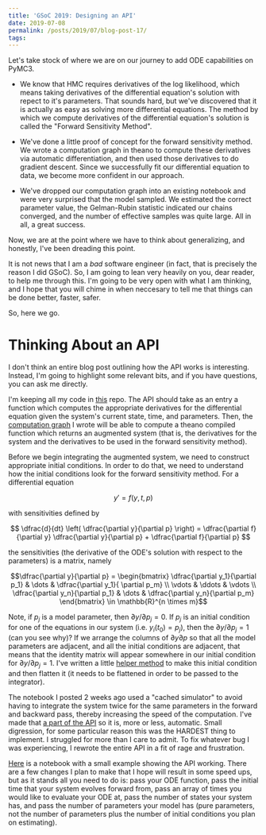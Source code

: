 ```yaml
---
title: 'GSoC 2019: Designing an API'
date: 2019-07-08
permalink: /posts/2019/07/blog-post-17/
tags:
---
```


Let's take stock of where we are on our journey to add ODE capabilities on PyMC3.

* We know that HMC requires derivatives of the log likelihood, which means taking derivatives of the differential equation's solution with repect to it's parameters.  That sounds hard, but we've discovered that it is actually as easy as solving more differential equations.  The method by which we compute derivatives of the differential equation's solution is called the "Forward Sensitivity Method".

* We've done a little proof of concept for the forward sensitivity method.  We wrote a computation graph in theano to compute these derivatives via automatic differentiation, and then used those derivatives to do gradient descent.  Since we successfully fit our differential equation to data, we become more confident in our approach.

* We've dropped our computation graph into an existing notebook and were very surprised that the model sampled.  We estimated the correct parameter value, the Gelman-Rubin statistic indicated our chains converged, and the number of effective samples was quite large.  All in all, a great success.

Now, we are at the point where we have to think about generalizing, and honestly, I've been dreading this point.

It is not news that I am a *bad* software engineer (in fact, that is precisely the reason I did GSoC).  So, I am going to lean very heavily on you, dear reader, to help me through this.  I'm going to be very open with what I am thinking, and I hope that you will chime in when neccesary to tell me that things can be done better, faster, safer.

So, here we go.

# Thinking About an API

I don't think an entire blog post outlining how the API works is interesting.  Instead, I'm going to highlight some relevant bits, and if you have questions, you can ask me directly.

I'm keeping all my code in [this](https://github.com/Dpananos/ODEGSoC/blob/master/Scripts/ode_api.py) repo.  The API should take as an entry a function which computes the appropriate derivatives for the differential equation given the system's current state, time, and parameters.  Then, the [computation graph](https://github.com/Dpananos/ODEGSoC/blob/master/Scripts/ode_api.py#L151) I wrote will be able to compute a theano compiled function which returns an augmented system (that is, the derivatives for the system and the derivatives to be used in the forward sensitivity method).

Before we begin integrating the augmented system, we need to construct appropriate initial conditions.  In order to do that, we need to understand how the initial conditions look for the forward sensitivity method.  For a differential equation

$$y' = f(y,t,p)$$

with sensitivities defined by

$$ \dfrac{d}{dt} \left( \dfrac{\partial y}{\partial p} \right) = \dfrac{\partial f}{\partial y} \dfrac{\partial y}{\partial p} + \dfrac{\partial f}{\partial p} $$

the sensitivities (the derivative of the ODE's solution with respect to the parameters) is a matrix, namely


$$\dfrac{\partial y}{\partial p} = \begin{bmatrix}
\dfrac{\partial y_1}{\partial p_1} & \dots & \dfrac{\partial y_1}{ \partial p_m} \\
\vdots & \ddots & \vdots \\
\dfrac{\partial y_n}{\partial p_1} & \dots & \dfrac{\partial y_n}{\partial p_m}
\end{bmatrix} \in \mathbb{R}^{n \times m}$$

Note, if $p_j$ is a model parameter, then $\partial y / \partial p_j = 0$.  If $p_j$ is an initial condition for one of the equations in our system (i.e. $y_i(t_0) = p_j$), then the $\partial y / \partial p_j = 1$ (can you see why)?  If we arrange the columns of $\partial y\partial p$ so that all the model parameters are adjacent, and all the initial conditions are adjacent, that means that the identity matrix will appear somewhere in our initial condition for $\partial y / \partial p_j = 1$. I've written a little [helper  method](https://github.com/Dpananos/ODEGSoC/blob/master/Scripts/ode_api.py#L30) to make this initial condition and then flatten it (it needs to be flattened in order to be passed to the integrator).


The notebook I posted 2 weeks ago used a "cached simulator" to avoid having to integrate the system twice for the same parameters in the forward and backward pass, thereby increasing the speed of the computation.  I've made that [a part of the API](https://github.com/Dpananos/ODEGSoC/blob/master/Scripts/ode_api.py#L87) so it is, more or less, automatic.  Small digression, for some particular reason this was the HARDEST thing to implement.  I struggled for more than I care to admit.  To fix whatever bug I was experiencing, I rewrote the entire API in a fit of rage and frustration.  

[Here](https://github.com/Dpananos/ODEGSoC/blob/master/Scripts/test_scalar_ode_1_param.ipynb) is a notebook with a small example showing the API working.  There are a few changes I plan to make that I hope will result in some speed ups, but as it stands all you need to do is: pass your ODE function, pass the initial time that your system evolves forward from, pass an array of times you would like to evaluate your ODE at, pass the number of states your system has, and pass the number of parameters your model has (pure parameters, not the number of parameters plus the number of initial conditions you plan on estimating).
